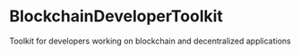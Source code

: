 # BlockchainDeveloperToolkit
Toolkit for developers working on blockchain and decentralized applications
